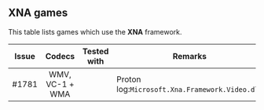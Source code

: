 ## XNA games

This table lists games which use the **XNA** framework.

| Issue |     Codecs      | Tested with | Remarks                                        |
| :---: | :-------------: | :---------: | ---------------------------------------------- |
| #1781 | WMV, VC-1 + WMA |             | Proton log:`Microsoft.Xna.Framework.Video.dll` |
